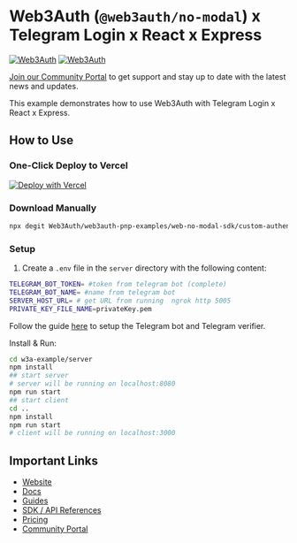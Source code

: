 # Web3Auth (`@web3auth/no-modal`) x Telegram Login x React x Express

[![Web3Auth](https://img.shields.io/badge/Web3Auth-SDK-blue)](https://web3auth.io/docs/sdk/pnp/web/no-modal)
[![Web3Auth](https://img.shields.io/badge/Web3Auth-Community-cyan)](https://community.web3auth.io)

[Join our Community Portal](https://community.web3auth.io/) to get support and stay up to date with the latest news and updates.

This example demonstrates how to use Web3Auth with Telegram Login x React x Express.

## How to Use

### One-Click Deploy to Vercel

[![Deploy with Vercel](https://vercel.com/button)](https://vercel.com/new/clone?repository-url=https%3A%2F%2Fgithub.com%2FWeb3Auth%2Fweb3auth-pnp-examples%2Ftree%2Fmain%2Fweb-no-modal-sdk%2Fcustom-authentication%2Fsingle-verifier-examples%2Ftelegram-no-modal-example&project-name=w3a-telegram-no-modal-example&repository-name=w3a-telegram-no-modal-example)

### Download Manually

```bash
npx degit Web3Auth/web3auth-pnp-examples/web-no-modal-sdk/custom-authentication/single-verifier-examples/telegram-no-modal-example w3a-example
```

### Setup

1. Create a `.env` file in the `server` directory with the following content:

```bash
TELEGRAM_BOT_TOKEN= #token from telegram bot (complete)
TELEGRAM_BOT_NAME= #name from telegram bot
SERVER_HOST_URL= # get URL from running  ngrok http 5005
PRIVATE_KEY_FILE_NAME=privateKey.pem
```

Follow the guide [here](https://web3auth.io/docs/guides/telegram-oauth) to setup the Telegram bot and Telegram verifier.

Install & Run:

```bash
cd w3a-example/server
npm install
## start server
# server will be running on localhost:8080
npm run start
## start client
cd ..
npm install
npm run start
# client will be running on localhost:3000
```

## Important Links

- [Website](https://web3auth.io)
- [Docs](https://web3auth.io/docs)
- [Guides](https://web3auth.io/docs/guides)
- [SDK / API References](https://web3auth.io/docs/sdk)
- [Pricing](https://web3auth.io/pricing.html)
- [Community Portal](https://community.web3auth.io)
